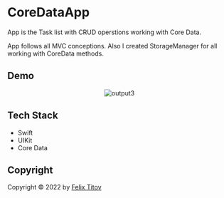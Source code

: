 # CoreDataApp

App is the Task list with CRUD operstions working with Core Data.

App follows all MVC conceptions. Also I created StorageManager for all working with CoreData methods.

## Demo

<div align="center">

![output3](https://user-images.githubusercontent.com/56549889/182024562-fc621ca3-d929-44d7-90a1-197a19e07009.gif)

</div>

## Tech Stack

* Swift
* UIKit
* Core Data

## Copyright

Copyright © 2022 by [Felix Titov](https://github.com/filtitov2001)
